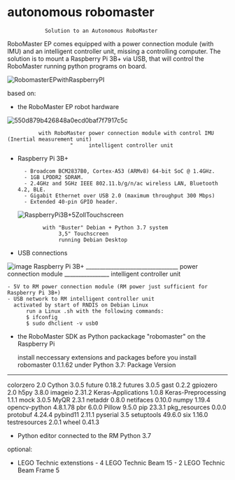 # autonomous robomaster
                Solution to an Autonomous RoboMaster
RoboMaster EP comes equipped with a power connection module (with IMU) and an intelligent controller unit, missing a controlling computer.
The solution is to mount a Raspberry Pi 3B+ via USB, that will control the RoboMaster running python programs on board.

![RobomasterEPwithRaspberryPI](https://github.com/stmarx/robomaster/assets/73398331/667a3e07-b3e3-4f4f-bb21-65f63b97cee6)


based on:
  - the RoboMaster EP robot hardware

![550d879b426848a0ecd0baf7f7917c5c](https://github.com/stmarx/robomaster/assets/73398331/ab9c6cca-032b-41c7-b444-c02192a62ab1)

              with RoboMaster power connection module with control IMU (Inertial measurement unit)
                        "     intelligent controller unit

  - Raspberry Pi 3B+

          - Broadcom BCM2837B0, Cortex-A53 (ARMv8) 64-bit SoC @ 1.4GHz.
          - 1GB LPDDR2 SDRAM.
          - 2.4GHz and 5GHz IEEE 802.11.b/g/n/ac wireless LAN, Bluetooth 4.2, BLE.
          - Gigabit Ethernet over USB 2.0 (maximum throughput 300 Mbps)
          - Extended 40-pin GPIO header.
    ![RaspberryPi3B+5ZollTouchscreen](https://github.com/stmarx/robomaster/assets/73398331/fed2b1cc-f7c3-4f94-b285-e52dac94c307)

                with "Buster" Debian + Python 3.7 system
                     3,5" Touchscreen  
                     running Debian Desktop

  - USB connections

![image](https://github.com/stmarx/robomaster/assets/73398331/6b3fa041-44ba-41d0-901d-57b07908224c)
      Raspberry Pi 3B+ _________________________________ power connection module ________________ intelligent controller unit

    - 5V to RM power connection module (RM power just sufficient for Raspberry Pi 3B+)
    - USB network to RM intelligent controller unit
      activated by start of RNDIS on Debian Linux
          run a Linux .sh with the following commands:
          $ ifconfig
          $ sudo dhclient -v usb0

  - the RoboMaster SDK as Python packackage "robomaster" on the Raspberry Pi

    install neccessary extensions and packages before you install robomaster 0.1.1.62 under Python 3.7:
Package             Version
------------------- --------
colorzero           2.0
Cython              3.0.5
future              0.18.2
futures             3.0.5
gast                0.2.2
gpiozero            2.0
h5py                3.8.0
imageio             2.31.2
Keras-Applications  1.0.8
Keras-Preprocessing 1.1.1
mock                3.0.5
MyQR                2.3.1
netaddr             0.8.0
netifaces           0.10.0
numpy               1.19.4
opencv-python       4.8.1.78
pbr                 6.0.0
Pillow              9.5.0
pip                 23.3.1
pkg_resources       0.0.0
protobuf            4.24.4
pybind11            2.11.1
pyserial            3.5
setuptools          49.6.0
six                 1.16.0
testresources       2.0.1
wheel               0.41.3

  - Python editor connected to the RM Python 3.7

optional:

  - LEGO Technic extenstions
        - 4 LEGO Technic Beam 15
        - 2 LEGO Technic Beam Frame 5
